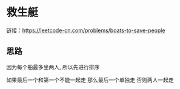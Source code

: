 # 救生艇

链接：https://leetcode-cn.com/problems/boats-to-save-people

## 思路

因为每个船最多坐两人, 所以先进行排序

如果最后一个和第一个不能一起走 那么最后一个单独走 否则两人一起走
